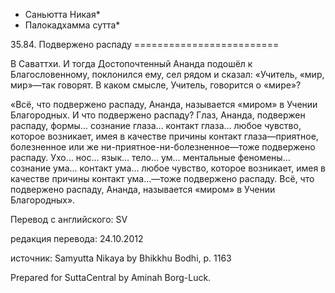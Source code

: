 * Саньютта Никая*
* Палокадхамма сутта*

35\.84\. Подвержено распаду
\=\=\=\=\=\=\=\=\=\=\=\=\=\=\=\=\=\=\=\=\=\=\=\=\=

В Саваттхи\. И тогда Достопочтенный Ананда подошёл к Благословенному, поклонился ему, сел рядом и сказал: «Учитель, «мир, мир»—так говорят\. В каком смысле, Учитель, говорится о «мире»?

«Всё, что подвержено распаду, Ананда, называется «миром» в Учении Благородных\. И что подвержено распаду? Глаз, Ананда, подвержен распаду, формы… сознание глаза… контакт глаза… любое чувство, которое возникает, имея в качестве причины контакт глаза—приятное, болезненное или же ни\-приятное\-ни\-болезненное—тоже подвержено распаду\. Ухо… нос… язык… тело… ум… ментальные феномены… сознание ума… контакт ума… любое чувство, которое возникает, имея в качестве причины контакт ума…—тоже подвержено распаду\. Всё, что подвержено распаду, Ананда, называется «миром» в Учении Благородных»\.

Перевод с английского: SV

редакция перевода: 24\.10\.2012

источник: Samyutta Nikaya by Bhikkhu Bodhi, p\. 1163

Prepared for SuttaCentral by Aminah Borg\-Luck\.